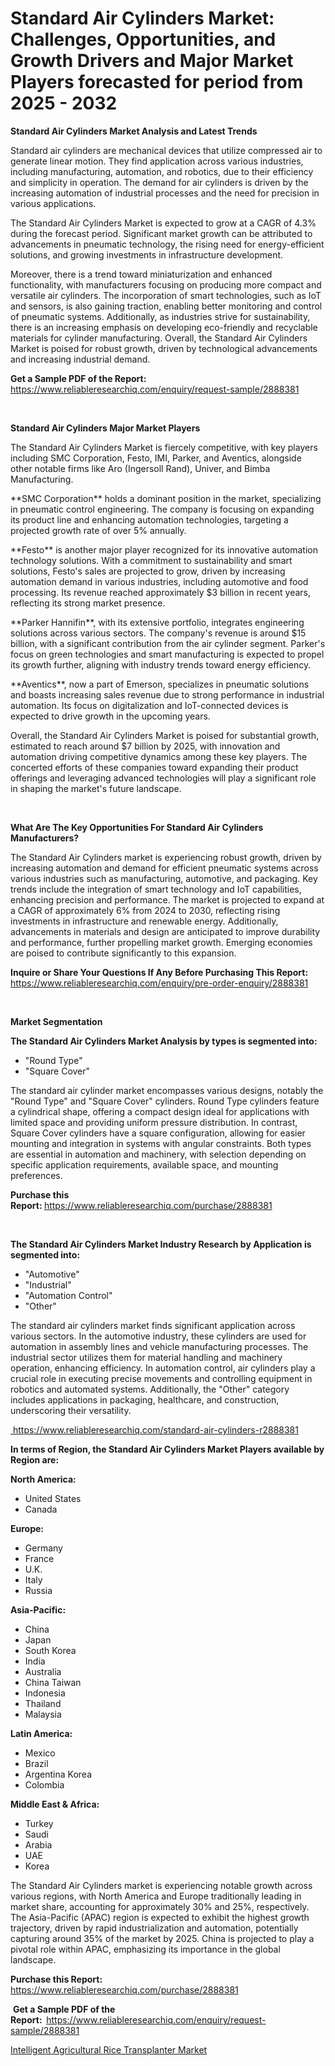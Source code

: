<p><h1>Standard Air Cylinders Market: Challenges, Opportunities, and Growth Drivers and Major Market Players forecasted for period from 2025 - 2032</h1></p><p><strong>Standard Air Cylinders Market Analysis and Latest Trends</strong></p>
<p><p>Standard air cylinders are mechanical devices that utilize compressed air to generate linear motion. They find application across various industries, including manufacturing, automation, and robotics, due to their efficiency and simplicity in operation. The demand for air cylinders is driven by the increasing automation of industrial processes and the need for precision in various applications.</p><p>The Standard Air Cylinders Market is expected to grow at a CAGR of 4.3% during the forecast period. Significant market growth can be attributed to advancements in pneumatic technology, the rising need for energy-efficient solutions, and growing investments in infrastructure development. </p><p>Moreover, there is a trend toward miniaturization and enhanced functionality, with manufacturers focusing on producing more compact and versatile air cylinders. The incorporation of smart technologies, such as IoT and sensors, is also gaining traction, enabling better monitoring and control of pneumatic systems. Additionally, as industries strive for sustainability, there is an increasing emphasis on developing eco-friendly and recyclable materials for cylinder manufacturing. Overall, the Standard Air Cylinders Market is poised for robust growth, driven by technological advancements and increasing industrial demand.</p></p>
<p><strong>Get a Sample PDF of the Report:&nbsp;</strong> <a href="https://www.reliableresearchiq.com/enquiry/request-sample/2888381?utm_campaign=2443&utm_medium=2&utm_source=Github&utm_content=ia&utm_term=14032025&utm_id=standard-air-cylinders">https://www.reliableresearchiq.com/enquiry/request-sample/2888381</a></p>
<p>&nbsp;</p>
<p><strong>Standard Air Cylinders Major Market Players</strong></p>
<p><p>The Standard Air Cylinders Market is fiercely competitive, with key players including SMC Corporation, Festo, IMI, Parker, and Aventics, alongside other notable firms like Aro (Ingersoll Rand), Univer, and Bimba Manufacturing. </p><p>**SMC Corporation** holds a dominant position in the market, specializing in pneumatic control engineering. The company is focusing on expanding its product line and enhancing automation technologies, targeting a projected growth rate of over 5% annually. </p><p>**Festo** is another major player recognized for its innovative automation technology solutions. With a commitment to sustainability and smart solutions, Festo's sales are projected to grow, driven by increasing automation demand in various industries, including automotive and food processing. Its revenue reached approximately $3 billion in recent years, reflecting its strong market presence.</p><p>**Parker Hannifin**, with its extensive portfolio, integrates engineering solutions across various sectors. The company's revenue is around $15 billion, with a significant contribution from the air cylinder segment. Parker's focus on green technologies and smart manufacturing is expected to propel its growth further, aligning with industry trends toward energy efficiency.</p><p>**Aventics**, now a part of Emerson, specializes in pneumatic solutions and boasts increasing sales revenue due to strong performance in industrial automation. Its focus on digitalization and IoT-connected devices is expected to drive growth in the upcoming years.</p><p>Overall, the Standard Air Cylinders Market is poised for substantial growth, estimated to reach around $7 billion by 2025, with innovation and automation driving competitive dynamics among these key players. The concerted efforts of these companies toward expanding their product offerings and leveraging advanced technologies will play a significant role in shaping the market's future landscape.</p></p>
<p>&nbsp;</p>
<p><strong>What Are The Key Opportunities For Standard Air Cylinders Manufacturers?</strong></p>
<p><p>The Standard Air Cylinders market is experiencing robust growth, driven by increasing automation and demand for efficient pneumatic systems across various industries such as manufacturing, automotive, and packaging. Key trends include the integration of smart technology and IoT capabilities, enhancing precision and performance. The market is projected to expand at a CAGR of approximately 6% from 2024 to 2030, reflecting rising investments in infrastructure and renewable energy. Additionally, advancements in materials and design are anticipated to improve durability and performance, further propelling market growth. Emerging economies are poised to contribute significantly to this expansion.</p></p>
<p><strong>Inquire or Share Your Questions If Any Before Purchasing This Report:</strong> <a href="https://www.reliableresearchiq.com/enquiry/pre-order-enquiry/2888381?utm_campaign=2443&utm_medium=2&utm_source=Github&utm_content=ia&utm_term=14032025&utm_id=standard-air-cylinders">https://www.reliableresearchiq.com/enquiry/pre-order-enquiry/2888381</a></p>
<p>&nbsp;</p>
<p><strong>Market Segmentation</strong></p>
<p><strong>The Standard Air Cylinders Market Analysis by types is segmented into:</strong></p>
<p><ul><li>"Round Type"</li><li>"Square Cover"</li></ul></p>
<p><p>The standard air cylinder market encompasses various designs, notably the "Round Type" and "Square Cover" cylinders. Round Type cylinders feature a cylindrical shape, offering a compact design ideal for applications with limited space and providing uniform pressure distribution. In contrast, Square Cover cylinders have a square configuration, allowing for easier mounting and integration in systems with angular constraints. Both types are essential in automation and machinery, with selection depending on specific application requirements, available space, and mounting preferences.</p></p>
<p><strong>Purchase this Report:&nbsp;</strong><a href="https://www.reliableresearchiq.com/purchase/2888381?utm_campaign=2443&utm_medium=2&utm_source=Github&utm_content=ia&utm_term=14032025&utm_id=standard-air-cylinders">https://www.reliableresearchiq.com/purchase/2888381</a></p>
<p>&nbsp;</p>
<p><strong>The Standard Air Cylinders Market Industry Research by Application is segmented into:</strong></p>
<p><ul><li>"Automotive"</li><li>"Industrial"</li><li>"Automation Control"</li><li>"Other"</li></ul></p>
<p><p>The standard air cylinders market finds significant application across various sectors. In the automotive industry, these cylinders are used for automation in assembly lines and vehicle manufacturing processes. The industrial sector utilizes them for material handling and machinery operation, enhancing efficiency. In automation control, air cylinders play a crucial role in executing precise movements and controlling equipment in robotics and automated systems. Additionally, the "Other" category includes applications in packaging, healthcare, and construction, underscoring their versatility.</p></p>
<p><a href="https://www.reliableresearchiq.com/standard-air-cylinders-r2888381?utm_campaign=2443&utm_medium=2&utm_source=Github&utm_content=ia&utm_term=14032025&utm_id=standard-air-cylinders">&nbsp;https://www.reliableresearchiq.com/standard-air-cylinders-r2888381</a></p>
<p><strong>In terms of Region, the Standard Air Cylinders Market Players available by Region are:</strong></p>
<p>
    <p> <strong> North America: </strong>
        <ul>
            <li>United States</li>
            <li>Canada</li>
        </ul>
        </p> 
    <p> <strong> Europe: </strong>
        <ul>
            <li>Germany</li>
            <li>France</li>
            <li>U.K.</li>
            <li>Italy</li>
            <li>Russia</li>
        </ul>
        </p> 
    <p> <strong> Asia-Pacific: </strong>
        <ul>
            <li>China</li>
            <li>Japan</li>
            <li>South Korea</li>
            <li>India</li>
            <li>Australia</li>
            <li>China Taiwan</li>
            <li>Indonesia</li>
            <li>Thailand</li>
            <li>Malaysia</li>
        </ul>
        </p> 
    <p> <strong> Latin America: </strong>
        <ul>
            <li>Mexico</li>
            <li>Brazil</li>
            <li>Argentina Korea</li>
            <li>Colombia</li>
        </ul>
        </p> 
    <p> <strong> Middle East & Africa: </strong>
        <ul>
            <li>Turkey</li>
            <li>Saudi</li>
            <li>Arabia</li>
            <li>UAE</li>
            <li>Korea</li>
        </ul>
    </p>
    </p>
<p><p>The Standard Air Cylinders market is experiencing notable growth across various regions, with North America and Europe traditionally leading in market share, accounting for approximately 30% and 25%, respectively. The Asia-Pacific (APAC) region is expected to exhibit the highest growth trajectory, driven by rapid industrialization and automation, potentially capturing around 35% of the market by 2025. China is projected to play a pivotal role within APAC, emphasizing its importance in the global landscape.</p></p>
<p><strong>Purchase this Report: </strong><a href="https://www.reliableresearchiq.com/purchase/2888381?utm_campaign=2443&utm_medium=2&utm_source=Github&utm_content=ia&utm_term=14032025&utm_id=standard-air-cylinders">https://www.reliableresearchiq.com/purchase/2888381</a></p>
<p>&nbsp;<strong>Get a Sample PDF of the Report:&nbsp;&nbsp;</strong><a href="https://www.reliableresearchiq.com/enquiry/request-sample/2888381?utm_campaign=2443&utm_medium=2&utm_source=Github&utm_content=ia&utm_term=14032025&utm_id=standard-air-cylinders">https://www.reliableresearchiq.com/enquiry/request-sample/2888381</a></p>
<p><strong></strong></p>
<p><p><a href="https://github.com/comasnickie/Market-Research-Report-List-1/blob/main/intelligent-agricultural-rice-transplanter-market.md?utm_campaign=2443&utm_medium=2&utm_source=Github&utm_content=ia&utm_term=14032025&utm_id=standard-air-cylinders">Intelligent Agricultural Rice Transplanter Market</a></p></p>